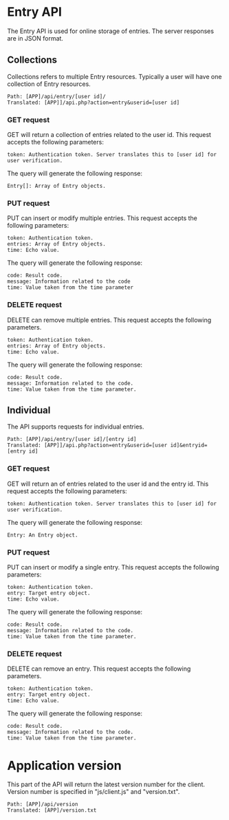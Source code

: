 # Entry API

The Entry API is used for online storage of entries. The server responses are in JSON format.

## Collections

Collections refers to multiple Entry resources. Typically a user will have one collection of Entry resources.

	Path: [APP]/api/entry/[user id]/
	Translated: [APP]]/api.php?action=entry&userid=[user id]

### GET request

GET will return a collection of entries related to the user id.
This request accepts the following parameters:

	token: Authentication token. Server translates this to [user id] for user verification.

The query will generate the following response:

	Entry[]: Array of Entry objects.
	
### PUT request

PUT can insert or modify multiple entries.
This request accepts the following parameters:

	token: Authentication token.
	entries: Array of Entry objects.
	time: Echo value.

The query will generate the following response:

	code: Result code.
	message: Information related to the code
	time: Value taken from the time parameter

### DELETE request

DELETE can remove multiple entries.
This request accepts the following parameters.

	token: Authentication token.
	entries: Array of Entry objects.
	time: Echo value.

The query will generate the following response:

	code: Result code.
	message: Information related to the code.
	time: Value taken from the time parameter.

## Individual

The API supports requests for individual entries.

	Path: [APP]/api/entry/[user id]/[entry id]
	Translated: [APP]]/api.php?action=entry&userid=[user id]&entryid=[entry id]

### GET request

GET will return an of entries related to the user id and the entry id.
This request accepts the following parameters:

	token: Authentication token. Server translates this to [user id] for user verification.

The query will generate the following response:

	Entry: An Entry object.
	
### PUT request

PUT can insert or modify a single entry.
This request accepts the following parameters:

	token: Authentication token.
	entry: Target entry object.
	time: Echo value.

The query will generate the following response:

	code: Result code.
	message: Information related to the code.
	time: Value taken from the time parameter.

### DELETE request

DELETE can remove an entry.
This request accepts the following parameters.

	token: Authentication token.
	entry: Target entry object.
	time: Echo value.

The query will generate the following response:

	code: Result code.
	message: Information related to the code.
	time: Value taken from the time parameter.

# Application version

This part of the API will return the latest version number for the client. Version number is specified in "js/client.js" and "version.txt".

	Path: [APP]/api/version
	Translated: [APP]/version.txt